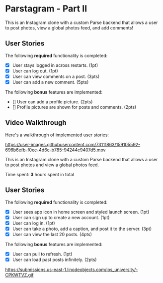 # Parstagram - Part II

This is an Instagram clone with a custom Parse backend that allows a user to post photos, view a global photos feed, and add comments!

## User Stories

The following **required** functionality is completed:

- [X] User stays logged in across restarts. (1pt)
- [X] User can log out. (1pt)
- [X] User can view comments on a post. (3pts)
- [X] User can add a new comment. (5pts)

The following **bonus** features are implemented:

- [] User can add a profile picture. (2pts)
- [] Profile pictures are shown for posts and comments. (2pts)

## Video Walkthrough

Here's a walkthrough of implemented user stories:


https://user-images.githubusercontent.com/73111863/159105592-696b6efb-f0ec-4d6c-b785-94244c9407d5.mov


This is an Instagram clone with a custom Parse backend that allows a user to post photos and view a global photos feed.

Time spent: **3** hours spent in total

## User Stories

The following **required** functionality is completed:

- [x] User sees app icon in home screen and styled launch screen. (1pt)
- [x] User can sign up to create a new account. (1pt)
- [x] User can log in. (1pt)
- [x] User can take a photo, add a caption, and post it to the server. (3pt)
- [x] User can view the last 20 posts. (4pts)

The following **bonus** features are implemented:

- [x] User can pull to refresh. (1pt)
- [x] User can load past posts infinitely. (2pts)

https://submissions.us-east-1.linodeobjects.com/ios_university/-CPKWTVZ.gif
